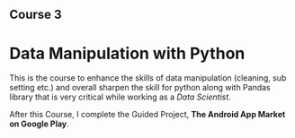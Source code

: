 ﻿## Course 3
# Data Manipulation with Python

This is the course to enhance the skills of data manipulation (cleaning, sub setting etc.) and overall sharpen the skill for python along with Pandas library that is very critical while working as a *Data Scientist*.

After this Course, I complete the Guided Project, **The Android App Market on Google Play**.
